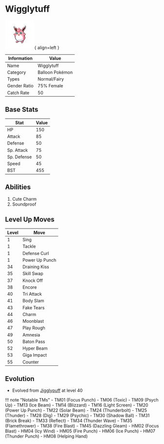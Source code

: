 # Wigglytuff

![Wigglytuff](../images/pokemon/40.png){ align=left }

| Information | Value |
|------------|--------|
| Name | Wigglytuff |
| Category | Balloon Pokémon |
| Types | Normal/Fairy |
| Gender Ratio | 75% Female |
| Catch Rate | 50 |

## Base Stats

| Stat | Value |
|------|-------|
| HP | 150 |
| Attack | 85 |
| Defense | 50 |
| Sp. Attack | 75 |
| Sp. Defense | 50 |
| Speed | 45 |
| BST | 455 |

## Abilities
1. Cute Charm
2. Soundproof

## Level Up Moves
| Level | Move |
|-------|------|
| 1 | Sing |
| 1 | Tackle |
| 1 | Defense Curl |
| 1 | Power Up Punch |
| 34 | Draining Kiss |
| 35 | Skill Swap |
| 37 | Knock Off |
| 38 | Encore |
| 40 | Tri Attack |
| 41 | Body Slam |
| 43 | Fake Tears |
| 44 | Charm |
| 46 | Moonblast |
| 47 | Play Rough |
| 49 | Amnesia |
| 50 | Baton Pass |
| 52 | Hyper Beam |
| 53 | Giga Impact |
| 55 | Counter |

## Evolution
- Evolved from [Jigglypuff](039-jigglypuff.md) at level 40

!!! note "Notable TMs"
    - TM01 (Focus Punch)
    - TM06 (Toxic)
    - TM09 (Psych Up)
    - TM13 (Ice Beam)
    - TM14 (Blizzard)
    - TM16 (Light Screen)
    - TM20 (Power Up Punch)
    - TM22 (Solar Beam)
    - TM24 (Thunderbolt)
    - TM25 (Thunder)
    - TM28 (Dig)
    - TM29 (Psychic)
    - TM30 (Shadow Ball)
    - TM31 (Brick Break)
    - TM33 (Reflect)
    - TM34 (Thunder Wave)
    - TM35 (Flamethrower)
    - TM38 (Fire Blast)
    - TM45 (Dazzling Gleam)
    - HM02 (Focus Blast)
    - HM04 (Icy Wind)
    - HM05 (Fire Punch)
    - HM06 (Ice Punch)
    - HM07 (Thunder Punch)
    - HM08 (Helping Hand)
